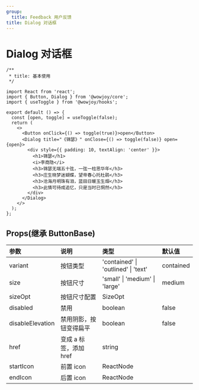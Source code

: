 ```yaml
---
group:
  title: Feedback 用户反馈
title: Dialog 对话框
---
```


# Dialog 对话框

```tsx
/**
 * title: 基本使用
 */

import React from 'react';
import { Button, Dialog } from '@wowjoy/core';
import { useToggle } from '@wowjoy/hooks';

export default () => {
  const [open, toggle] = useToggle(false);
  return (
    <>
      <Button onClick={() => toggle(true)}>open</Button>
      <Dialog title="《锦瑟》" onClose={() => toggle(false)} open={open}>
        <div style={{ padding: 10, textAlign: 'center' }}>
          <h1>锦瑟</h1>
          <i>李商隐</i>
          <h3>锦瑟无端五十弦，一弦一柱思华年</h3>
          <h3>庄生晓梦迷蝴蝶，望帝春心托杜鹃</h3>
          <h3>沧海月明珠有泪，蓝田日暖玉生烟</h3>
          <h3>此情可待成追忆，只是当时已惘然</h3>
        </div>
      </Dialog>
    </>
  );
};
```

## Props(继承 ButtonBase)

| 参数             | 说明                   | 类型                                | 默认值    |
| :--------------- | :--------------------- | :---------------------------------- | :-------- |
| variant          | 按钮类型               | 'contained' \| 'outlined' \| 'text' | contained |
| size             | 按钮尺寸               | 'small' \| 'medium' \| 'large'      | medium    |
| sizeOpt          | 按钮尺寸配置           | SizeOpt                             |
| disabled         | 禁用                   | boolean                             | false     |
| disableElevation | 禁用阴影，按钮变得扁平 | boolean                             | false     |
| href             | 变成 a 标签，添加 href | string                              |           |
| startIcon        | 前置 icon              | ReactNode                           |           |
| endIcon          | 后置 icon              | ReactNode                           |           |
